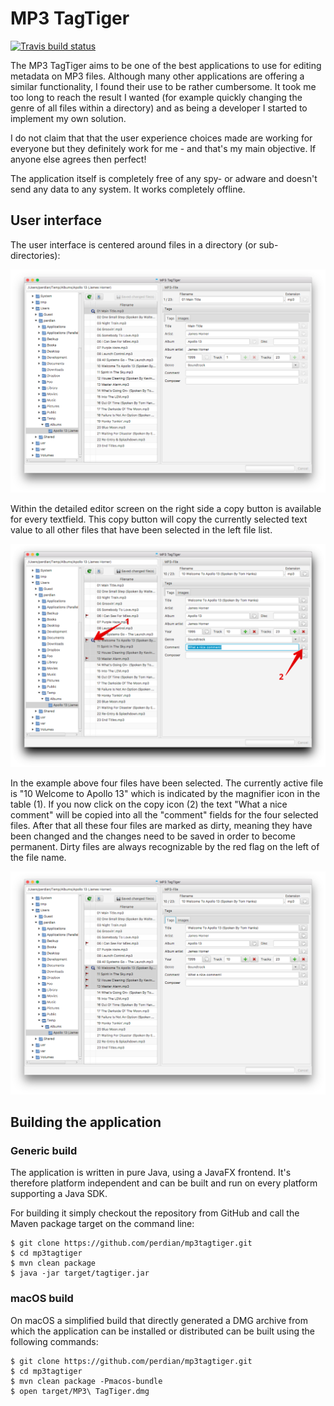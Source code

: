 # MP3 TagTiger

[![Travis build status](https://api.travis-ci.org/perdian/mp3tagtiger.svg)](https://travis-ci.org/perdian/mp3tagtiger)

The MP3 TagTiger aims to be one of the best applications to use for editing metadata on MP3 files. Although many other applications are offering a similar functionality, I found their use to be rather cumbersome. It took me too long to reach the result I wanted (for example quickly changing the genre of all files within a directory) and as being a developer I started to implement my own solution.

I do not claim that that the user experience choices made are working for everyone but they definitely work for me - and that's my main objective. If anyone else agrees then perfect!

The application itself is completely free of any spy- or adware and doesn't send any data to any system. It works completely offline.

## User interface

The user interface is centered around files in a directory (or sub-directories):

![Main Window](docs/screenshots/main-window.png)

Within the detailed editor screen on the right side a copy button is available for every textfield. This copy button will copy the currently selected text value to all other files that have been selected in the left file list.

![Multiple files selected](docs/screenshots/multiple-files-1.png)

In the example above four files have been selected. The currently active file is "10 Welcome to Apollo 13" which is indicated by the magnifier icon in the table (1). If you now click on the copy icon (2) the text "What a nice comment" will be copied into all the "comment" fields for the four selected files. After that all these four files are marked as dirty, meaning they have been changed and the changes need to be saved in order to become permanent. Dirty files are always recognizable by the red flag on the left of the file name.

![Multiple files selected](docs/screenshots/multiple-files-2.png)

## Building the application

### Generic build

The application is written in pure Java, using a JavaFX frontend. It's therefore platform independent and can be built and run on every platform supporting a Java SDK.

For building it simply checkout the repository from GitHub and call the Maven package target on the command line:

    $ git clone https://github.com/perdian/mp3tagtiger.git
    $ cd mp3tagtiger
    $ mvn clean package
    $ java -jar target/tagtiger.jar

### macOS build

On macOS a simplified build that directly generated a DMG archive from which the application can be installed or distributed can be built using the following commands:

    $ git clone https://github.com/perdian/mp3tagtiger.git
    $ cd mp3tagtiger
    $ mvn clean package -Pmacos-bundle
    $ open target/MP3\ TagTiger.dmg
